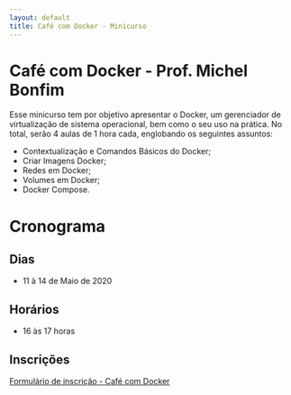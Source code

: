 ```yaml
---
layout: default
title: Café com Docker - Minicurso
---
```


# Café com Docker - Prof. Michel Bonfim

Esse minicurso tem por objetivo apresentar o Docker, um gerenciador de virtualização de sistema operacional, bem como o seu uso na prática. No total, serão 4 aulas de 1 hora cada, englobando os seguintes assuntos:

* Contextualização e Comandos Básicos do Docker;
* Criar Imagens Docker;
* Redes em Docker;
* Volumes em Docker;
* Docker Compose.

# Cronograma 

## Dias

* 11 à 14 de Maio de 2020

## Horários

* 16 às 17 horas

## Inscrições

[Formulário de inscrição - Café com Docker](https://bit.ly/2ySMslc)
